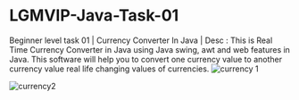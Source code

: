# LGMVIP-Java-Task-01
Beginner level task 01 | Currency Converter In Java | Desc : This is Real Time Currency Converter in Java using Java swing, awt and  web features in Java. This software will help you to convert one currency value to another currency value real life changing values of currencies. 
![currency 1](https://github.com/VIPULNARESHBHOIR/LGMVIP-Java-Task-01/assets/105812315/a6da5750-0013-4460-9ee6-4deb6ddc8eea)

![currency2](https://github.com/VIPULNARESHBHOIR/LGMVIP-Java-Task-01/assets/105812315/50556723-bced-4beb-875f-49e686298311)
